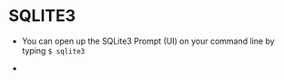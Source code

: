 # SQLITE3

- You can open up the SQLite3 Prompt (UI) on your command line by typing `$ sqlite3 `

- 
